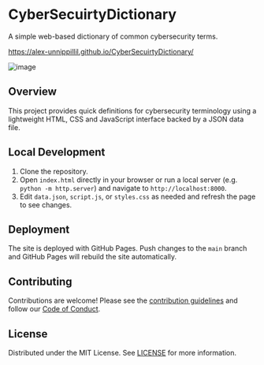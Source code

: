 # CyberSecuirtyDictionary

A simple web-based dictionary of common cybersecurity terms.

https://alex-unnippillil.github.io/CyberSecuirtyDictionary/

![image](https://github.com/Alex-Unnippillil/CyberSecuirtyDictionary/assets/24538548/c5a54c56-babb-485d-b01c-4fdfb186325b)

## Overview

This project provides quick definitions for cybersecurity terminology using a lightweight HTML, CSS and JavaScript interface backed by a JSON data file.

## Local Development

1. Clone the repository.
2. Open `index.html` directly in your browser or run a local server (e.g. `python -m http.server`) and navigate to `http://localhost:8000`.
3. Edit `data.json`, `script.js`, or `styles.css` as needed and refresh the page to see changes.

## Deployment

The site is deployed with GitHub Pages. Push changes to the `main` branch and GitHub Pages will rebuild the site automatically.

## Contributing

Contributions are welcome! Please see the [contribution guidelines](CONTRIBUTING.md) and follow our [Code of Conduct](CODE_OF_CONDUCT.md).

## License

Distributed under the MIT License. See [LICENSE](LICENSE) for more information.
